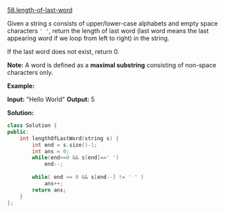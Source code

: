 [58.length-of-last-word](https://leetcode.com/problems/length-of-last-word/)  

Given a string _s_ consists of upper/lower-case alphabets and empty space characters `' '`, return the length of last word (last word means the last appearing word if we loop from left to right) in the string.

If the last word does not exist, return 0.

**Note:** A word is defined as a **maximal substring** consisting of non-space characters only.

**Example:**

**Input:** "Hello World"
**Output:** 5  



**Solution:**  

```cpp
class Solution {
public:
    int lengthOfLastWord(string s) {
        int end = s.size()-1;
        int ans = 0;
        while(end>=0 && s[end]==' ')
            end--;
        
        while( end >= 0 && s[end--] != ' ' )
            ans++;
        return ans;
    }
};
```
      